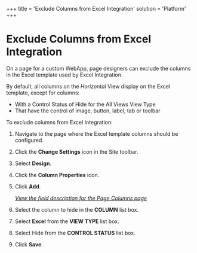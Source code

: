 +++
title = 'Exclude Columns from Excel Integration'
solution = 'Platform'
+++

# Exclude Columns from Excel Integration

On a page for a custom WebApp, page designers can exclude the columns in
the Excel template used by Excel Integration.

By default, all columns on the *Horizontal* View display on the Excel
template, except for columns:

  - With a Control Status of Hide for the All Views View Type
  - That have the control of image, button, label, tab or toolbar

To exclude columns from Excel Integration:

1.  Navigate to the page where the Excel template columns should be
    configured.

2.  Click the **Change Settings** icon in the Site toolbar.

3.  Select **Design**.

4.  Click the **Column Properties** icon.

5.  Click **Add**.
    
    *[View the field description for the Page Columns
    page](../Page_Desc/Page_Columns_H.htm)*

6.  Select the column to hide in the **COLUMN** list box.

7.  Select **Excel** from the **VIEW TYPE** list box.

8.  Select Hide from the **CONTROL STATUS** list box.

9.  Click **Save**.
